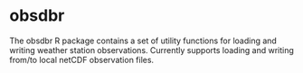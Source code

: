 # obsdbr

The obsdbr R package contains a set of utility functions for loading and writing
weather station observations. Currently supports loading and writing from/to local netCDF
observation files.